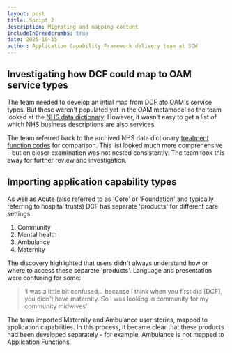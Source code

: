 ```yaml
---
layout: post
title: Sprint 2
description: Migrating and mapping content
includeInBreadcrumbs: true
date: 2025-10-15
author: Application Capability Framework delivery team at SCW
---
```


## Investigating how DCF could map to OAM service types

The team needed to develop an intial map from DCF ato OAM's service types. But these weren't populated yet in the OAM metamodel so the team looked at the [NHS data dictionary](https://www.datadictionary.nhs.uk/). However, it wasn't easy to get a list of which NHS business descriptions are also services. 

The team referred back to the archived NHS data dictionary [treatment function codes](/treatment-function-codes/) for comparison. This list looked much more comprehensive - but on closer examination was not nested consistently. The team took this away for further review and investigation.

## Importing application capability types

As well as Acute (also referred to as 'Core' or 'Foundation' and typically referring to hospital trusts) DCF has separate 'products' for different care settings:

1. Community
2. Mental health
3. Ambulance
4. Maternity

The discovery highlighted that users didn't always understand how or where to access these separate 'products'. Language and presentation were confusing for some:

> ‘I was a little bit confused… because I think when you first did [DCF], you didn't have maternity. So I was looking in community for my community midwives’

The team imported Maternity and Ambulance user stories, mapped to application capabilities. In this process, it became clear that these products had been developed separately - for example, Ambulance is not mapped to Application Functions.
